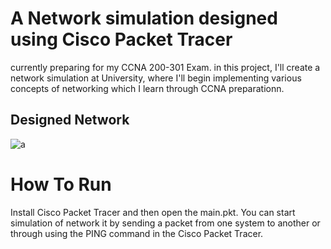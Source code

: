 #  A Network simulation designed using Cisco Packet Tracer
currently preparing for my CCNA 200-301 Exam. in this project, I'll create a network simulation at University, where I'll begin implementing various concepts of networking which I learn through CCNA preparationn. 
## Designed Network
![a](../master/initial_desgin.png)
# How To Run
Install Cisco Packet Tracer and then open the main.pkt.
You can start simulation of network it by sending a packet from one system to another or through using the PING command in the Cisco Packet Tracer.
